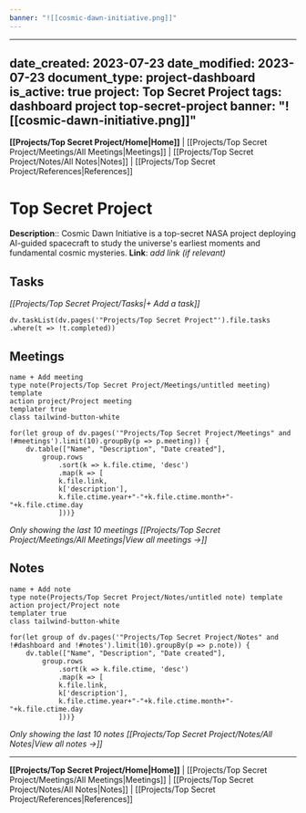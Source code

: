 ```yaml
---
banner: "![[cosmic-dawn-initiative.png]]"
---
```

---
date_created: 2023-07-23
date_modified: 2023-07-23
document_type: project-dashboard
is_active: true
project: Top Secret Project
tags: dashboard project top-secret-project
banner: "![[cosmic-dawn-initiative.png]]"
---
**[[Projects/Top Secret Project/Home|Home]]** | [[Projects/Top Secret Project/Meetings/All Meetings|Meetings]] | [[Projects/Top Secret Project/Notes/All Notes|Notes]] | [[Projects/Top Secret Project/References|References]]
# Top Secret Project
**Description**:: Cosmic Dawn Initiative is a top-secret NASA project deploying AI-guided spacecraft to study the universe's earliest moments and fundamental cosmic mysteries.
**Link**: *add link (if relevant)*


## Tasks
*[[Projects/Top Secret Project/Tasks|+ Add a task]]*
```dataviewjs 
dv.taskList(dv.pages('"Projects/Top Secret Project"').file.tasks .where(t => !t.completed))
```

## Meetings
```button
name + Add meeting
type note(Projects/Top Secret Project/Meetings/untitled meeting) template
action project/Project meeting
templater true
class tailwind-button-white
```
```dataviewjs
for(let group of dv.pages('"Projects/Top Secret Project/Meetings" and !#meetings').limit(10).groupBy(p => p.meeting)) {
	dv.table(["Name", "Description", "Date created"], 
		group.rows 
			.sort(k => k.file.ctime, 'desc')
			.map(k => [
			k.file.link, 
			k['description'],
			k.file.ctime.year+"-"+k.file.ctime.month+"-"+k.file.ctime.day
			]))}
```
*Only showing the last 10 meetings*
*[[Projects/Top Secret Project/Meetings/All Meetings|View all meetings →]]*

## Notes
```button
name + Add note
type note(Projects/Top Secret Project/Notes/untitled note) template
action project/Project note
templater true
class tailwind-button-white
```
```dataviewjs
for(let group of dv.pages('"Projects/Top Secret Project/Notes" and !#dashboard and !#notes').limit(10).groupBy(p => p.note)) {
	dv.table(["Name", "Description", "Date created"], 
		group.rows 
			.sort(k => k.file.ctime, 'desc')
			.map(k => [
			k.file.link, 
			k['description'],
			k.file.ctime.year+"-"+k.file.ctime.month+"-"+k.file.ctime.day
			]))}
```
*Only showing the last 10 notes*
*[[Projects/Top Secret Project/Notes/All Notes|View all notes →]]*

---
**[[Projects/Top Secret Project/Home|Home]]** | [[Projects/Top Secret Project/Meetings/All Meetings|Meetings]] | [[Projects/Top Secret Project/Notes/All Notes|Notes]] | [[Projects/Top Secret Project/References|References]]